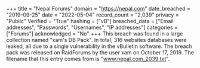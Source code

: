 +++
title = "Nepal Forums"
domain = "https://nepal.com"
date_breached = "2019-09-25"
date = "2022-05-04"
record_count = "2,039"
privacy = "Public"
Verified = "True"
hashing = ["vB"]
breached_data = ["Email addresses", "Passwords", "Usernames", "IP addresses"]
categories = ["Forums"]
acknowledged = "No"
+++
This breach was found in a large collection named "xam's DB Pack". In total, 316 websites databases were leaked, all due to a single vulnerability in the vBulletin software. The breach pack was released on RaidForums by the user xam on October 17, 2019. The filename that this entry comes from is "www.nepal.com_2039.txt".
